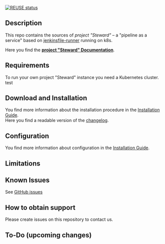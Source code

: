[![REUSE status](https://api.reuse.software/badge/github.com/SAP/stewardci-core)](https://api.reuse.software/info/github.com/SAP/stewardci-core)

## Description

This repo contains the sources of _project "Steward"_ &ndash; a "pipeline as a service" based on [jenkinsfile-runner] running on k8s.

Here you find the [**project "Steward" Documentation**](docs/README.md).


## Requirements

To run your own project "Steward" instance you need a Kubernetes cluster.
test

## Download and Installation

You find more information about the installation procedure in the [Installation Guide](docs/install/README.md).<br/>
Here you find a readable version of the [changelog](https://sap.github.io/stewardci-core/changelog.html).

## Configuration

You find more information about configuration in the [Installation Guide](docs/install/README.md).

## Limitations

## Known Issues

See [GitHub issues](https://github.com/SAP/stewardci-core/issues)

## How to obtain support

Please create issues on this repository to contact us.


## To-Do (upcoming changes)


[jenkinsfile-runner]: https://github.com/jenkinsci/jenkinsfile-runner

